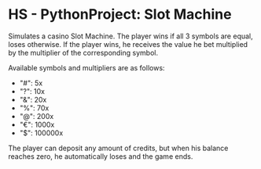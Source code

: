 # HS - PythonProject: Slot Machine

Simulates a casino Slot Machine. The player wins if all 3 symbols are equal, loses otherwise. If the player wins, he receives the value he bet multiplied by the multiplier of the corresponding symbol.

Available symbols and multipliers are as follows:
- "#": 5x
- "?": 10x
- "&": 20x
- "%": 70x
- "@": 200x
- "€": 1000x
- "$": 100000x


The player can deposit any amount of credits, but when his balance reaches zero, he automatically loses and the game ends.
